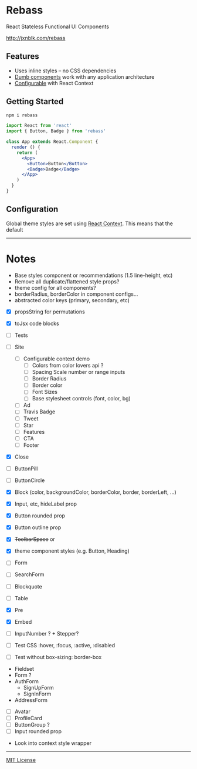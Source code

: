 # Rebass

React Stateless Functional UI Components

http://jxnblk.com/rebass

## Features

- Uses inline styles – no CSS dependencies
- [Dumb components](https://medium.com/@dan_abramov/smart-and-dumb-components-7ca2f9a7c7d0#.ah4312963) work with any application architecture
- [Configurable](#configuration) with React Context

## Getting Started

```bash
npm i rebass
```

```jsx
import React from 'react'
import { Button, Badge } from 'rebass'

class App extends React.Component {
  render () {
    return (
      <App>
        <Button>Button</Button>
        <Badge>Badge</Badge>
      </App>
    )
  }
}
```

## Configuration

Global theme styles are set using
[React Context](https://facebook.github.io/react/docs/context.html).
This means that the default

---

# Notes

- Base styles component or recommendations (1.5 line-height, etc)
- Remove all duplicate/flattened style props?
- theme config for all components?
- borderRadius, borderColor in component configs...
- abstracted color keys (primary, secondary, etc)

- [x] propsString for permutations
- [x] toJsx code blocks
- [ ] Tests
- [ ] Site
  - [ ] Configurable context demo
    - [ ] Colors from color lovers api ?
    - [ ] Spacing Scale number or range inputs
    - [ ] Border Radius
    - [ ] Border color
    - [ ] Font Sizes
    - [ ] Base stylesheet controls (font, color, bg)
  - [ ] Ad
  - [ ] Travis Badge
  - [ ] Tweet
  - [ ] Star
  - [ ] Features
  - [ ] CTA
  - [ ] Footer

- [x] Close
- [ ] ButtonPill
- [ ] ButtonCircle
- [x] Block (color, backgroundColor, borderColor, border, borderLeft, ...)
- [x] Input, etc, hideLabel prop
- [x] Button rounded prop
- [x] Button outline prop
- [x] ~~ToolbarSpace~~ or <Space auto />

- [x] theme component styles (e.g. Button, Heading)

- [ ] Form
- [ ] SearchForm
- [ ] Blockquote
- [ ] Table
- [x] Pre
- [x] Embed
- [ ] InputNumber ? + Stepper?

- [ ] Test CSS :hover, :focus, :active, :disabled
- [ ] Test without box-sizing: border-box

- Fieldset
- Form ?
- AuthForm
  - SignUpForm
  - SignInForm
- AddressForm

- [ ] Avatar
- [ ] ProfileCard
- [ ] ButtonGroup ?
- [ ] Input rounded prop

- Look into context style wrapper

---

[MIT License](.github/LICENSE.md)

